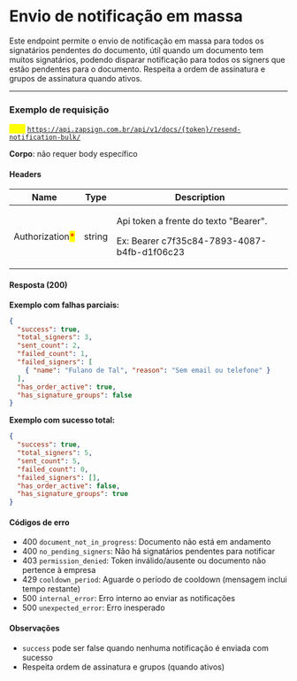 # Envio de notificação em massa

Este endpoint permite o envio de notificação em massa para todos os signatários pendentes do documento, útil quando um documento tem muitos signatários, podendo disparar notificação para todos os signers que estão pendentes para o documento. Respeita a ordem de assinatura e grupos de assinatura quando ativos.

***

### Exemplo de requisição

<mark style="color:yellow;">`POST`</mark>  [`https://api.zapsign.com.br/api/v1/docs/{token}/resend-notification-bulk/`](https://api.zapsign.com.br/api/v1/docs/%7Btoken%7D/resend-notifications-bulk/)

**Corpo**: não requer body específico

#### Headers

| Name                                            | Type   | Description                                                                                     |
| ----------------------------------------------- | ------ | ----------------------------------------------------------------------------------------------- |
| Authorization<mark style="color:red;">\*</mark> | string | <p>Api token a frente do texto "Bearer". </p><p>Ex: Bearer c7f35c84-7893-4087-b4fb-d1f06c23</p> |

#### Resposta (200)

**Exemplo com falhas parciais:**

```json
{
  "success": true,
  "total_signers": 3,
  "sent_count": 2,
  "failed_count": 1,
  "failed_signers": [
    { "name": "Fulano de Tal", "reason": "Sem email ou telefone" }
  ],
  "has_order_active": true,
  "has_signature_groups": false
}
```

**Exemplo com sucesso total:**

```json
{
  "success": true,
  "total_signers": 5,
  "sent_count": 5,
  "failed_count": 0,
  "failed_signers": [],
  "has_order_active": false,
  "has_signature_groups": true
}
```

#### Códigos de erro

* 400 `document_not_in_progress`: Documento não está em andamento
* 400 `no_pending_signers`: Não há signatários pendentes para notificar
* 403 `permission_denied`: Token inválido/ausente ou documento não pertence à empresa
* 429 `cooldown_period`: Aguarde o período de cooldown (mensagem inclui tempo restante)
* 500 `internal_error`: Erro interno ao enviar as notificações
* 500 `unexpected_error`: Erro inesperado

#### Observações

* `success` pode ser false quando nenhuma notificação é enviada com sucesso
* Respeita ordem de assinatura e grupos (quando ativos)
